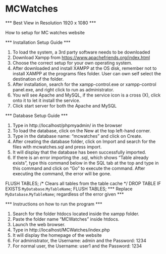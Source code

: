 # MCWatches

***   Best View in Resolution 1920 x 1080   ***

How to setup for MC watches website

***   Installation Setup Guide  ***

1. To load the system, a 3rd party software needs to be downloaded
2. Download Xampp from https://www.apachefriends.org/index.html 
3. Choose the correct setup for your own operating system.
4. After downloaded and install XAMPP at the OS disk, remember not to install XAMPP at the programs files folder. User can own self select the destination of the folder.
5. After installation, search for the xampp-control.exe or xampp-control panel.exe, and right click to run as administrator. 
6. You will see Apache and MySQL, if the service icon is a cross (X), click onto it to let it install the service.
7. Click start server for both the Apache and MySQL


***  Database Setup Guide ***

1. Type in http://localhost/phpmyadmin/ in the browser
2. To load the database, click on the New at the top left-hand corner.
3. Type in the database name: “mcwatches” and click on Create.
4. After creating the database folder, click on Import and search for the files with mcwatches.sql and press import.
5. It will display that the database has been successfully imported.
6. If there is an error importing the .sql, which shows “Table already exists”, type this command below in the SQL tab at the top and type in this command and click on “Go” to execute the command. After executing the command, the error will be gone.

FLUSH TABLES; /* Clears all tables from the table cache */
DROP TABLE IF EXISTS `MyDatabase`.`MyTableName`;
FLUSH TABLES;
*** Replace `MyDatabase`.`MyTableName`; regardless of the error given ***


***  Instructions on how to run the program ***

1. Search for the folder htdocs located inside the xampp folder.
2. Paste the folder name “MCWatches” inside htdocs.
3. Launch the web browser.
4. Type in http://localhost/MCWatches/index.php
5. It will display the homepage of the website
6. For administrator, the Username: admin and the Password: 1234
7. For normal user, the Username: user1 and the Password: 1234
